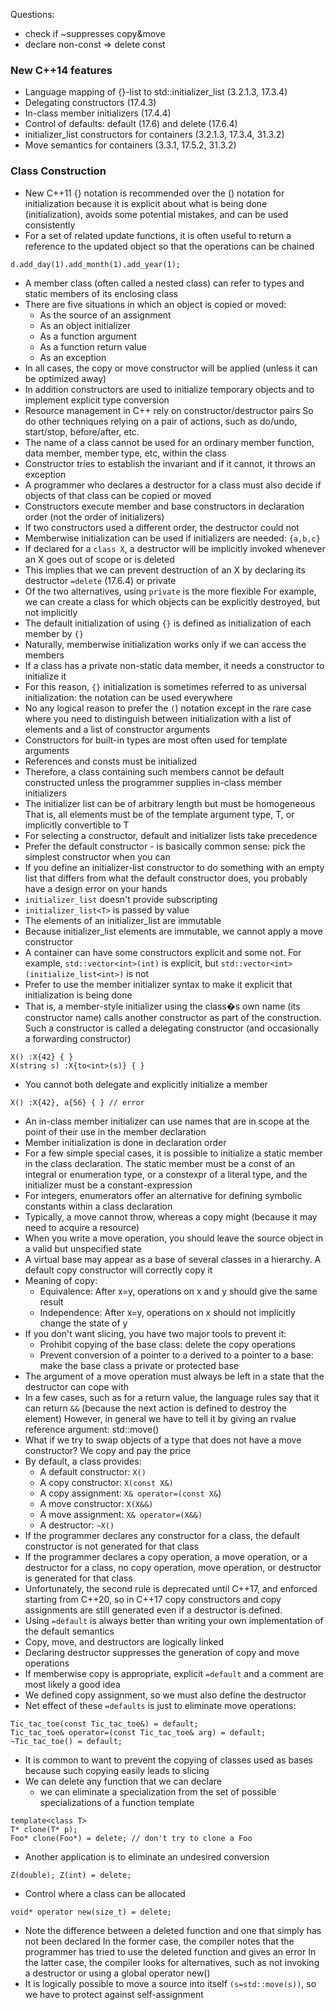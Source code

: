 Questions:
* check if ~suppresses copy&move
* declare non-const => delete const

### New C++14 features
* Language mapping of {}-list to std::initializer_list (3.2.1.3, 17.3.4)
* Delegating constructors (17.4.3)
* In-class member initializers (17.4.4)
* Control of defaults: default (17.6) and delete (17.6.4)
* initializer_list constructors for containers (3.2.1.3, 17.3.4, 31.3.2)
* Move semantics for containers (3.3.1, 17.5.2, 31.3.2)


### Class Construction

* New C++11 {} notation is recommended over the () notation for initialization because it is explicit about what is being done (initialization), avoids some potential mistakes, and can be used consistently
* For a set of related update functions, it is often useful to return a reference to the updated object so that the operations can be chained
```
d.add_day(1).add_month(1).add_year(1);
```

* A member class (often called a nested class) can refer to types and static members of its enclosing class
* There are five situations in which an object is copied or moved:
  * As the source of an assignment
  * As an object initializer
  * As a function argument
  * As a function return value
  * As an exception
* In all cases, the copy or move constructor will be applied (unless it can be optimized away)
* In addition constructors are used to initialize temporary objects and to implement explicit type conversion
* Resource management in C++ rely on constructor/destructor pairs
  So do other techniques relying on a pair of actions, such as do/undo, start/stop, before/after, etc.
* The name of a class cannot be used for an ordinary member function, data member, member type, etc, within the class
* Constructor tries to establish the invariant and if it cannot, it throws an exception
* A programmer who declares a destructor for a class must also decide if objects of that class can be copied or moved
* Constructors execute member and base constructors in declaration order (not the order of initializers)
* If two constructors used a different order, the destructor could not
* Memberwise initialization can be used if initializers are needed: `{a,b,c}`
* If declared for a `class X`, a destructor will be implicitly invoked whenever an X goes out of scope or is deleted
* This implies that we can prevent destruction of an X by declaring its destructor `=delete` (17.6.4) or private
* Of the two alternatives, using `private` is the more flexible
  For example, we can create a class for which objects can be explicitly destroyed, but not implicitly
* The default initialization of using `{}` is defined as initialization of each member by `{}`
* Naturally, memberwise initialization works only if we can access the members
* If a class has a private non-static data member, it needs a constructor to initialize it
* For this reason, `{}` initialization is sometimes referred to as universal initialization: the notation can be used everywhere
* No any logical reason to prefer the `(`) notation except in the rare case where you need to distinguish between initialization with a list of elements and a list of constructor arguments
* Constructors for built-in types are most often used for template arguments
* References and consts must be initialized
* Therefore, a class containing such members cannot be default constructed unless the programmer supplies in-class member initializers
* The initializer list can be of arbitrary length but must be homogeneous
  That is, all elements must be of the template argument type, T, or implicitly convertible to T
* For selecting a constructor, default and initializer lists take precedence
* Prefer the default constructor - is basically common sense: pick the simplest constructor when you can
* If you define an initializer-list constructor to do something with an empty list 
  that differs from what the default constructor does, you probably have a design error on your hands
* `initializer_list` doesn't provide subscripting
* `initializer_list<T>` is passed by value
* The elements of an initializer_list are immutable
* Because initializer_list elements are immutable, we cannot apply a move constructor
* A container can have some constructors explicit and some not. 
  For example, `std::vector<int>(int)` is explicit, but `std::vector<int>(initialize_list<int>)` is not
* Prefer to use the member initializer syntax to make it explicit that initialization is being done
* That is, a member-style initializer using the class�s own name (its constructor name) 
  calls another constructor as part of the construction. 
  Such a constructor is called a delegating constructor (and occasionally a forwarding constructor)
```
X() :X{42} { }
X(string s) :X{to<int>(s)} { }
```

* You cannot both delegate and explicitly initialize a member
```
X() :X{42}, a{56} { } // error
```

* An in-class member initializer can use names that are in scope at the point of their use in the member declaration
* Member initialization is done in declaration order
* For a few simple special cases, it is possible to initialize a static member in the class declaration.
  The static member must be a const of an integral or enumeration type, or a constexpr of a literal type,
  and the initializer must be a constant-expression
* For integers, enumerators offer an alternative for defining symbolic constants within a class declaration
* Typically, a move cannot throw, whereas a copy might (because it may need to acquire a resource)
* When you write a move operation, you should leave the source object in a valid but unspecified state
* A virtual base may appear as a base of several classes in a hierarchy. A default copy constructor will correctly copy it
* Meaning of copy:
  * Equivalence: After x=y, operations on x and y should give the same result
  * Independence: After x=y, operations on x should not implicitly change the state of y
* If you don't want slicing, you have two major tools to prevent it:
  * Prohibit copying of the base class: delete the copy operations
  * Prevent conversion of a pointer to a derived to a pointer to a base: make the base class a private or protected base
* The argument of a move operation must always be left in a state that the destructor can cope with
* In a few cases, such as for a return value, the language rules say that it can return `&&`
  (because the next action is defined to destroy the element)
  However, in general we have to tell it by giving an rvalue reference argument: std::move()
* What if we try to swap objects of a type that does not have a move constructor? We copy and pay the price
* By default, a class provides:
  * A default constructor: `X()`
  * A copy constructor: `X(const X&)`
  * A copy assignment: `X& operator=(const X&`)
  * A move constructor: `X(X&&)`
  * A move assignment: `X& operator=(X&&)`
  * A destructor: `~X()`
* If the programmer declares any constructor for a class, the default constructor is not generated for that class
* If the programmer declares a copy operation, a move operation, or a destructor for a class, 
  no copy operation, move operation, or destructor is generated for that class
* Unfortunately, the second rule is deprecated until C++17, and enforced starting from C++20, 
  so in C++17 copy constructors and copy assignments are still generated even if a destructor is defined.
* Using `=default` is always better than writing your own implementation of the default semantics
* Copy, move, and destructors are logically linked
* Declaring destructor suppresses the generation of copy and move operations
* If memberwise copy is appropriate, explicit `=default` and a comment are most likely a good idea
* We defined copy assignment, so we must also define the destructor
* Net effect of these `=defaults` is just to eliminate move operations:
```
Tic_tac_toe(const Tic_tac_toe&) = default;
Tic_tac_toe& operator=(const Tic_tac_toe& arg) = default;
~Tic_tac_toe() = default;
```
* It is common to want to prevent the copying of classes used as bases because such copying easily leads to slicing
* We can delete any function that we can declare
  * we can eliminate a specialization from the set of possible specializations of a function template
```
template<class T>
T* clone(T* p);
Foo* clone(Foo*) = delete; // don't try to clone a Foo
```
  * Another application is to eliminate an undesired conversion
```
Z(double); Z(int) = delete;
```
  * Control where a class can be allocated
```
void* operator new(size_t) = delete;
```

* Note the difference between a deleted function and one that simply has not been declared
  In the former case, the compiler notes that the programmer has tried to use the deleted function and gives an error
  In the latter case, the compiler looks for alternatives, such as not invoking a destructor or using a global operator new()
* It is logically possible to move a source into itself `(s=std::move(s))`, so we have to protect against self-assignment

